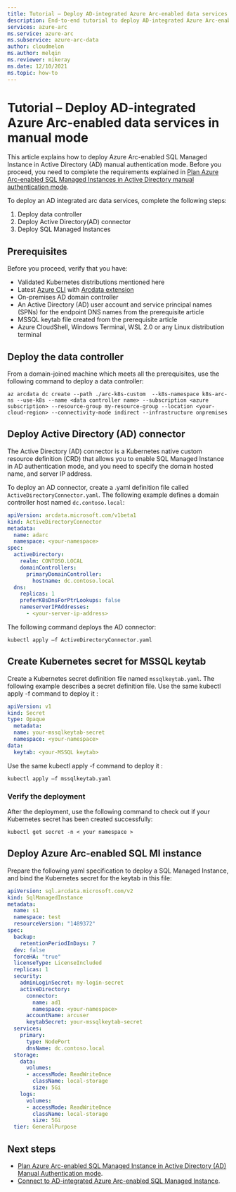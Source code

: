 ```yaml
---
title: Tutorial – Deploy AD-integrated Azure Arc-enabled data services in manual mode
description: End-to-end tutorial to deploy AD-integrated Azure Arc-enabled data services in manual mode
services: azure-arc
ms.service: azure-arc
ms.subservice: azure-arc-data
author: cloudmelon
ms.author: melqin
ms.reviewer: mikeray
ms.date: 12/10/2021
ms.topic: how-to
---
```



# Tutorial – Deploy AD-integrated Azure Arc-enabled data services in manual mode

This article explains how to deploy Azure Arc-enabled SQL Managed Instance in Active Directory (AD) manual authentication mode. Before you proceed, you need to complete the requirements explained in [Plan Azure Arc-enabled SQL Managed Instances in Active Directory manual authentication mode](plan-active-directory-integrated-deployment.md).

To deploy an AD integrated arc data services, complete the following steps: 

1. Deploy data controller 
1. Deploy Active Directory(AD) connector 
1. Deploy SQL Managed Instances

## Prerequisites

Before you proceed, verify that you have:

* Validated Kubernetes distributions mentioned here
* Latest [Azure CLI](/cli/azure/install-azure-cli) with [Arcdata extension](install-arcdata-extension.md) 
* On-premises AD domain controller 
* An Active Directory (AD) user account and service principal names (SPNs) for the endpoint DNS names from the prerequisite article
* MSSQL keytab file created from the prerequisite article
* Azure CloudShell, Windows Terminal, WSL 2.0 or any Linux distribution terminal

## Deploy the data controller

From a domain-joined machine which meets all the prerequisites, use the following command to deploy a data controller: 

```azurecli
az arcdata dc create --path ./arc-k8s-custom  --k8s-namespace k8s-arc-ns --use-k8s --name <data controller name> --subscription <azure subscription> --resource-group my-resource-group --location <your-cloud-region> --connectivity-mode indirect --infrastructure onpremises
```

## Deploy Active Directory (AD) connector
The Active Directory (AD) connector is a Kubernetes native custom resource definition (CRD) that allows you to enable SQL Managed Instance in AD authentication mode, and you need to specify the domain hosted name, and server IP address. 

To deploy an AD connector, create a .yaml definition file called `ActiveDirectoryConnector.yaml`. The following example defines a domain controller host named `dc.contoso.local`: 

```yaml
apiVersion: arcdata.microsoft.com/v1beta1
kind: ActiveDirectoryConnector
metadata:
  name: adarc
  namespace: <your-namespace>
spec:
  activeDirectory:
    realm: CONTOSO.LOCAL
    domainControllers:
      primaryDomainController:
        hostname: dc.contoso.local
  dns:
    replicas: 1
    preferK8sDnsForPtrLookups: false
    nameserverIPAddresses:
      - <your-server-ip-address>
```

The following command deploys the AD connector: 

```console
kubectl apply –f ActiveDirectoryConnector.yaml
```

## Create Kubernetes secret for MSSQL keytab

Create a Kubernetes secret definition file named `mssqlkeytab.yaml`. The following example describes a secret definition file. Use the same kubectl apply -f command to deploy it : 

```yaml
apiVersion: v1
kind: Secret
type: Opaque
  metadata:
  name: your-mssqlkeytab-secret
  namespace: <your-namespace>  
data:
  keytab: <your-MSSQL keytab>
```

Use the same kubectl apply -f command to deploy it : 

```console
kubectl apply –f mssqlkeytab.yaml
```

### Verify the deployment

After the deployment, use the following command to check out if your Kubernetes secret has been created successfully: 

```console
kubectl get secret -n < your namespace > 
```

## Deploy Azure Arc-enabled SQL MI instance

Prepare the following yaml specification to deploy a SQL Managed Instance, and bind the Kubernetes secret for the keytab in this file:

```yaml
apiVersion: sql.arcdata.microsoft.com/v2
kind: SqlManagedInstance
metadata:
  name: s1
  namespace: test
  resourceVersion: "1489372"
spec:
  backup:
    retentionPeriodInDays: 7
  dev: false
  forceHA: "true"
  licenseType: LicenseIncluded
  replicas: 1
  security:
    adminLoginSecret: my-login-secret
    activeDirectory:
      connector:
        name: ad1
        namespace: <your-namespace>
      accountName: arcuser
      keytabSecret: your-mssqlkeytab-secret
  services:
    primary:
      type: NodePort
      dnsName: dc.contoso.local
  storage:
    data:
      volumes:
      - accessMode: ReadWriteOnce
        className: local-storage
        size: 5Gi
    logs:
      volumes:
      - accessMode: ReadWriteOnce
        className: local-storage
        size: 5Gi
  tier: GeneralPurpose
```

## Next steps

* [Plan Azure Arc-enabled SQL Managed Instance in Active Directory (AD) Manual Authentication mode](plan-active-directory-integrated-deployment.md).
* [Connect to AD-integrated Azure Arc-enabled SQL Managed Instance](connect-ad-sql-mi.md).

